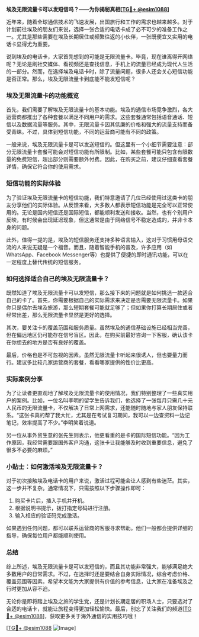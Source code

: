 **埃及无限流量卡可以发短信吗？——为你揭秘真相[[TG💪+ @esim1088](https://t.me/s/esim1088)]**

近年来，随着全球通信技术的飞速发展，出国旅行和工作的需求也越来越多。对于计划前往埃及的朋友们来说，选择一张合适的电话卡成了必不可少的准备工作之一。尤其是那些需要在埃及长期居住或频繁往返的小伙伴，一张既便宜又实用的电话卡显得尤为重要。

说到埃及的电话卡，大家首先想到的可能是无限流量卡。毕竟，现在谁离得开网络呢？无论是刷社交媒体、看视频还是查找信息，手机上的流量已经成为现代人生活的一部分。然而，在选择埃及电话卡时，除了流量问题，很多人还会关心短信功能是否正常。那么，埃及无限流量卡到底能不能发短信呢？

### 埃及无限流量卡的功能概览

首先，我们需要了解埃及无限流量卡的基本功能。埃及的通信市场竞争激烈，各大运营商都推出了各种套餐以满足不同用户的需求。这些套餐通常包括语音通话、短信以及数据流量等服务。其中，无限流量卡因其低廉的价格和强大的流量支持而备受青睐。不过，具体到短信功能，不同的运营商可能有不同的政策。

一般来说，埃及无限流量卡是可以发送短信的。但这里有一个小细节需要注意：部分无限流量卡套餐可能会对短信功能有所限制。比如，某些套餐可能只包含有限数量的免费短信，超出部分则需要额外付费。因此，在购买之前，建议仔细查看套餐详情，确保它符合你的使用需求。

### 短信功能的实际体验

为了验证埃及无限流量卡的短信功能，我们特意邀请了几位已经使用过这类卡的朋友分享他们的实际体验。从反馈来看，大多数人都表示短信功能是完全可以正常使用的。无论是国内短信还是国际短信，都能顺利发送和接收。当然，也有个别用户反映，有时候会出现延迟现象，但这通常是由于网络信号不稳定造成的，并非卡本身的问题。

此外，值得一提的是，埃及的短信服务还支持多种语言输入，这对于习惯用母语交流的人来说无疑是一个福音。而且，随着智能手机的普及，许多应用（如WhatsApp、Facebook Messenger等）也提供了便捷的即时通讯功能，可以在一定程度上替代传统的短信服务。

### 如何选择适合自己的埃及无限流量卡？

既然知道了埃及无限流量卡可以发短信，那么接下来的问题就是如何挑选一款适合自己的卡了。首先，你需要根据自己的实际需求来决定是否需要无限流量卡。如果你只是偶尔去埃及旅游，那么短期套餐可能就足够了；但如果你打算长期居住或者经常出差，那么无限流量卡显然是更好的选择。

其次，要关注卡的覆盖范围和服务质量。虽然埃及的通信基础设施已经相当完善，但在偏远地区仍可能存在信号盲区。因此，在购买前最好咨询一下客服，确认该卡在你想去的地方是否有良好的覆盖。

最后，价格也是不可忽视的因素。虽然无限流量卡听起来很诱人，但也要量力而行。建议多比较几家运营商的套餐，看看哪家提供的性价比更高。

### 实际案例分享

为了让读者更直观地了解埃及无限流量卡的使用情况，我们特别整理了一些真实用户的案例。比如，一位名叫李明的留学生告诉我们，他选择了一张每月只需几十元人民币的无限流量卡，不仅解决了日常上网需求，还能随时随地与家人朋友保持联系。“这张卡真的帮了我大忙，尤其是在考试复习期间，我可以一边查资料一边记笔记，效率提高了不少。”李明笑着说道。

另一位从事外贸生意的张先生则表示，他更看重的是卡的国际短信功能。“因为工作原因，我经常需要跟国外客户沟通，这张卡让我能够及时收到重要信息，避免了很多不必要的麻烦。”

### 小贴士：如何激活埃及无限流量卡？

对于初次接触埃及电话卡的用户来说，激活过程可能会让人感到有些迷茫。其实，这一步并不复杂。通常情况下，只需按照以下步骤操作即可：

1. 购买卡片后，插入手机并开机。
2. 根据说明书提示，拨打指定号码进行注册。
3. 输入相应的验证码完成激活。

如果遇到任何问题，都可以联系运营商的客服寻求帮助。他们一般都会提供详细的指导，确保每位用户都能顺利使用。

### 总结

综上所述，埃及无限流量卡是可以发短信的，而且其功能非常强大，能够满足绝大多数用户的日常需求。不过，在选择时还是要结合自身实际情况，综合考虑价格、覆盖范围等因素。希望本文能为大家提供有价值的参考信息，让大家在准备埃及之行时更加从容不迫。

无论你是即将踏上埃及之旅的学生党，还是计划长期定居的职场人士，只要选对了合适的电话卡，就能让旅程变得更加轻松愉快。最后，别忘了关注我们的频道[[TG💪+ @esim1088](https://t.me/s/esim1088)]，获取更多关于海外通信的实用技巧哦！

[[TG💪+ @esim1088](https://t.me/s/esim1088) ![Image](https://i.postimg.cc/4NQfJmqS/Snipaste-2025-05-13-00-14-12.png)]